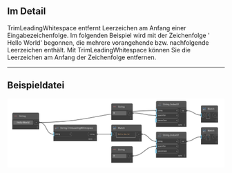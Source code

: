 ## Im Detail
TrimLeadingWhitespace entfernt Leerzeichen am Anfang einer Eingabezeichenfolge. Im folgenden Beispiel wird mit der Zeichenfolge '      Hello World' begonnen, die mehrere vorangehende bzw. nachfolgende Leerzeichen enthält. Mit TrimLeadingWhitespace können Sie die Leerzeichen am Anfang der Zeichenfolge entfernen.
___
## Beispieldatei

![TrimLeadingWhitespace](./DSCore.String.TrimLeadingWhitespace_img.jpg)

